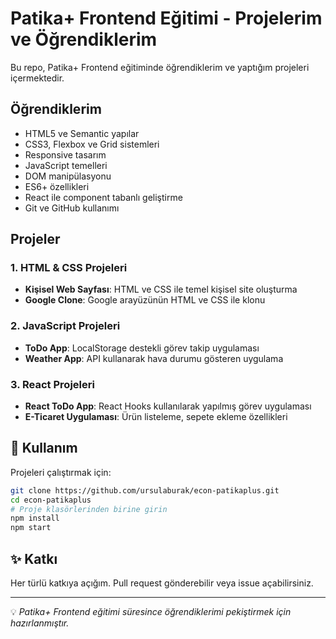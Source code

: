 # Patika+ Frontend Eğitimi - Projelerim ve Öğrendiklerim

Bu repo, Patika+ Frontend eğitiminde öğrendiklerim ve yaptığım projeleri içermektedir.

## Öğrendiklerim

- HTML5 ve Semantic yapılar
- CSS3, Flexbox ve Grid sistemleri
- Responsive tasarım
- JavaScript temelleri
- DOM manipülasyonu
- ES6+ özellikleri
- React ile component tabanlı geliştirme
- Git ve GitHub kullanımı

## Projeler

### 1. HTML & CSS Projeleri
- **Kişisel Web Sayfası**: HTML ve CSS ile temel kişisel site oluşturma
- **Google Clone**: Google arayüzünün HTML ve CSS ile klonu

### 2. JavaScript Projeleri
- **ToDo App**: LocalStorage destekli görev takip uygulaması
- **Weather App**: API kullanarak hava durumu gösteren uygulama

### 3. React Projeleri
- **React ToDo App**: React Hooks kullanılarak yapılmış görev uygulaması
- **E-Ticaret Uygulaması**: Ürün listeleme, sepete ekleme özellikleri

## 📖 Kullanım

Projeleri çalıştırmak için:
```bash
git clone https://github.com/ursulaburak/econ-patikaplus.git
cd econ-patikaplus
# Proje klasörlerinden birine girin
npm install
npm start
```

## ✨ Katkı
Her türlü katkıya açığım. Pull request gönderebilir veya issue açabilirsiniz.

---

💡 *Patika+ Frontend eğitimi süresince öğrendiklerimi pekiştirmek için hazırlanmıştır.*
